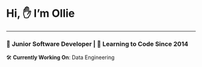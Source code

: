 # Hi, ✋ I’m Ollie

---

### 👶 **Junior Software Developer** | 🧠 ******************************************************Learning to Code Since 2014******************************************************


🛠 **Currently Working On**: Data Engineering
